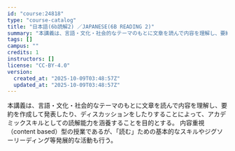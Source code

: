 ```yaml
---
id: "course:24818"
type: "course-catalog"
title: "日本語(6b読解2) ／JAPANESE(6B READING 2)"
summary: "本講義は、言語・文化・社会的なテーマのもとに文章を読んで内容を理解し、要約を作成して発表したり、ディスカッションをしたりすることによって、アカデミックスキルとしての読解能力を涵養することを目的とする。 内容重視（content based）…"
tags: []
campus: ""
credits: 1
instructors: []
license: "CC-BY-4.0"
version:
  created_at: "2025-10-09T03:48:57Z"
  updated_at: "2025-10-09T03:48:57Z"
---
```

本講義は、言語・文化・社会的なテーマのもとに文章を読んで内容を理解し、要約を作成して発表したり、ディスカッションをしたりすることによって、アカデミックスキルとしての読解能力を涵養することを目的とする。 内容重視（content based）型の授業であるが、「読む」ための基本的なスキルやジグソーリーディング等発展的な活動も行う。
